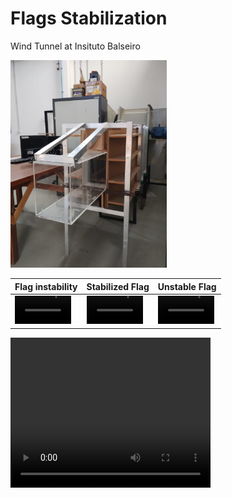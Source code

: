 #  Flags Stabilization 

Wind Tunnel at Insituto Balseiro 

<img src="/figures/tunel_balseiro.jpeg" alt="tunel_balseiro" width="250"/>

| Flag instability | Stabilized Flag | Unstable Flag |
|------------------|-----------------|---------------|
|<video src='https://github.com/juandadamo/2024_flags/blob/6e0f3a8fa469588a86d47771ebe1f73b0f1c50c4/figures/video_flag_unstable.mp4' width=90/> |<video src='https://github.com/juandadamo/2024_flags/blob/933682549b5c110ba7b94ed3c7e648f61acaa299/figures/video_flag_stable.mp4' width=90/>|<video src='https://github.com/juandadamo/2024_flags/blob/933682549b5c110ba7b94ed3c7e648f61acaa299/figures/video_flag_unstable2.mp4' width=90/> |



<video width="320" height="240" controls>
  <source src="figures/video_flag_stable.mp4" type="video/mp4">
</video>







